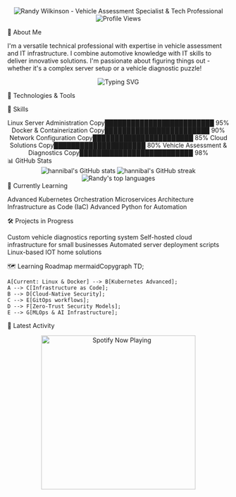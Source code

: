 <!-- Dark/Light Mode Banner -->
<div align="center">
  <picture>
    <source media="(prefers-color-scheme: dark)" srcset="https://github.com/hannibalshosting88/hannibalshosting88/raw/main/assets/header-dark.svg">
    <source media="(prefers-color-scheme: light)" srcset="https://github.com/hannibalshosting88/hannibalshosting88/raw/main/assets/header-light.svg">
    <img alt="Randy Wilkinson - Vehicle Assessment Specialist & Tech Professional" src="https://github.com/hannibalshosting88/hannibalshosting88/raw/main/assets/header-light.svg">
  </picture>
</div>
<div align="center">
  <img src="https://komarev.com/ghpvc/?username=hannibalshosting88&style=flat-square&color=blue" alt="Profile Views"/>
</div>

💫 About Me

I'm a versatile technical professional with expertise in vehicle assessment and IT infrastructure. I combine automotive knowledge with IT skills to deliver innovative solutions. I'm passionate about figuring things out - whether it's a complex server setup or a vehicle diagnostic puzzle!

<!-- Animated Terminal -->

<div align="center">
  <img src="https://readme-typing-svg.herokuapp.com?font=Fira+Code&pause=1000&width=435&lines=Linux+Server+Administrator;Docker+%26+Kubernetes+Enthusiast;Vehicle+Assessment+Specialist;Problem+Solver;Continuous+Learner" alt="Typing SVG" />
</div>

🔧 Technologies & Tools

🚀 Skills

<div align="center">
Linux Server Administration
Copy█████████████████████████   95%
Docker & Containerization
Copy████████████████████████    90%
Network Configuration
Copy███████████████████████     85%
Cloud Solutions
Copy█████████████████████       80%
Vehicle Assessment & Diagnostics
Copy██████████████████████████  98%
</div>
📊 GitHub Stats
<div align="center">
  <img src="https://github-readme-stats.vercel.app/api?username=hannibalshosting88&show_icons=true&theme=radical" alt="hannibal's GitHub stats" />
  <img src="https://github-readme-streak-stats.herokuapp.com/?user=hannibalshosting88&theme=radical" alt="hannibal's GitHub streak" />
  <img src="https://github-readme-stats.vercel.app/api/top-langs/?username=hannibalshosting88&layout=compact&theme=radical" alt="Randy's top languages" />
</div>
🌱 Currently Learning

Advanced Kubernetes Orchestration
Microservices Architecture
Infrastructure as Code (IaC)
Advanced Python for Automation

🛠️ Projects in Progress

Custom vehicle diagnostics reporting system
Self-hosted cloud infrastructure for small businesses
Automated server deployment scripts
Linux-based IOT home solutions

🗺️ Learning Roadmap
mermaidCopygraph TD;

    A[Current: Linux & Docker] --> B[Kubernetes Advanced];
    A --> C[Infrastructure as Code];
    B --> D[Cloud-Native Security];
    C --> E[GitOps workflows];
    D --> F[Zero-Trust Security Models];
    E --> G[MLOps & AI Infrastructure];
    
🔄 Latest Activity
<!-- GITHUB_ACTIVITY:START -->
<!-- This section will be automatically updated by a GitHub Action -->
<!-- GITHUB_ACTIVITY:END -->
<!-- Spotify Now Playing -->
<div align="center">
  <a href="https://open.spotify.com/user/wilkinsirr">
    <img src="https://novatorem-git-master-yourusername.vercel.app/api/spotify" alt="Spotify Now Playing" width="350" />
  </a>
</div>
</div>
